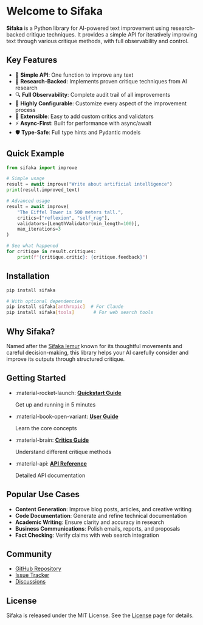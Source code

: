 # Welcome to Sifaka

**Sifaka** is a Python library for AI-powered text improvement using research-backed critique techniques. It provides a simple API for iteratively improving text through various critique methods, with full observability and control.

## Key Features

- 🎯 **Simple API**: One function to improve any text
- 🔬 **Research-Backed**: Implements proven critique techniques from AI research
- 🔍 **Full Observability**: Complete audit trail of all improvements
- 🎨 **Highly Configurable**: Customize every aspect of the improvement process
- 🔌 **Extensible**: Easy to add custom critics and validators
- ⚡ **Async-First**: Built for performance with async/await
- 🛡️ **Type-Safe**: Full type hints and Pydantic models

## Quick Example

```python
from sifaka import improve

# Simple usage
result = await improve("Write about artificial intelligence")
print(result.improved_text)

# Advanced usage
result = await improve(
    "The Eiffel Tower is 500 meters tall.",
    critics=["reflexion", "self_rag"],
    validators=[LengthValidator(min_length=100)],
    max_iterations=3
)

# See what happened
for critique in result.critiques:
    print(f"{critique.critic}: {critique.feedback}")
```

## Installation

```bash
pip install sifaka

# With optional dependencies
pip install sifaka[anthropic]  # For Claude
pip install sifaka[tools]       # For web search tools
```

## Why Sifaka?

Named after the [Sifaka lemur](https://en.wikipedia.org/wiki/Sifaka) known for its thoughtful movements and careful decision-making, this library helps your AI carefully consider and improve its outputs through structured critique.

## Getting Started

<div class="grid cards" markdown>

- :material-rocket-launch: **[Quickstart Guide](quickstart.md)**
  
    Get up and running in 5 minutes

- :material-book-open-variant: **[User Guide](guide/basic-usage.md)**
  
    Learn the core concepts

- :material-brain: **[Critics Guide](critics/overview.md)**
  
    Understand different critique methods

- :material-api: **[API Reference](api/core.md)**
  
    Detailed API documentation

</div>

## Popular Use Cases

- **Content Generation**: Improve blog posts, articles, and creative writing
- **Code Documentation**: Generate and refine technical documentation
- **Academic Writing**: Ensure clarity and accuracy in research
- **Business Communications**: Polish emails, reports, and proposals
- **Fact Checking**: Verify claims with web search integration

## Community

- [GitHub Repository](https://github.com/yourusername/sifaka)
- [Issue Tracker](https://github.com/yourusername/sifaka/issues)
- [Discussions](https://github.com/yourusername/sifaka/discussions)

## License

Sifaka is released under the MIT License. See the [License](about/license.md) page for details.